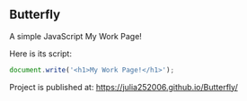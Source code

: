 ## Butterfly

<span> A simple JavaScript
My Work Page!</span>

Here is its script:
```Javascript
document.write('<h1>My Work Page!</h1>');
```

<span>Project is published at:
https://julia252006.github.io/Butterfly/

